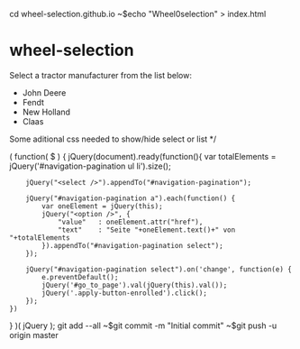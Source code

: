 cd wheel-selection.github.io
~$echo "Wheel0selection" > index.html

# wheel-selection
Select a tractor manufacturer from the list below:
<div id="navigation-pagination">
  <ul>
    <li>John Deere</li>
    <li>Fendt</li>
    <li>New Holland</li>
    <li>Claas</li>
  </ul>
</div>

Some aditional css needed to show/hide select or list
*/

( function( $ ) {
    jQuery(document).ready(function(){
        var totalElements = jQuery('#navigation-pagination ul li').size();

        jQuery("<select />").appendTo("#navigation-pagination");

        jQuery("#navigation-pagination a").each(function() {
            var oneElement = jQuery(this);
            jQuery("<option />", {
                "value"   : oneElement.attr("href"),
                "text"    : "Seite "+oneElement.text()+" von "+totalElements
            }).appendTo("#navigation-pagination select");
        });

        jQuery("#navigation-pagination select").on('change', function(e) {
            e.preventDefault();
            jQuery('#go_to_page').val(jQuery(this).val());
            jQuery('.apply-button-enrolled').click();
        });
    })
} )( jQuery );
git add --all
~$git commit -m "Initial commit"
~$git push -u origin master
